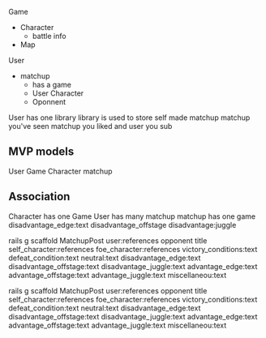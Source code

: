 Game
- Character
    - battle info
- Map

User
- matchup
    - has a game
    - User Character
    - Oponnent
    
User has one library
library is used to store self made matchup matchup you've seen matchup you liked and user you sub

MVP
models
---
User
Game
Character
matchup

Association
---
Character has one Game
User has many matchup
matchup has one game
disadvantage_edge:text disadvantage_offstage disadvantage:juggle

rails g scaffold MatchupPost user:references opponent title self_character:references foe_character:references victory_conditions:text defeat_condition:text neutral:text disadvantage_edge:text disadvantage_offstage:text disadvantage_juggle:text advantage_edge:text advantage_offstage:text advantage_juggle:text miscellaneou:text

rails g scaffold MatchupPost user:references opponent title self_character:references foe_character:references victory_conditions:text defeat_condition:text neutral:text disadvantage_edge:text disadvantage_offstage:text disadvantage_juggle:text advantage_edge:text advantage_offstage:text advantage_juggle:text miscellaneou:text
